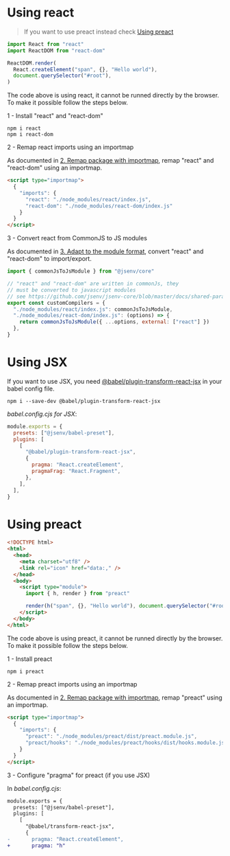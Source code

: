 # Using react

> If you want to use preact instead check [Using preact](#Using-preact)

```js
import React from "react"
import ReactDOM from "react-dom"

ReactDOM.render(
  React.createElement("span", {}, "Hello world"),
  document.querySelector("#root"),
)
```

The code above is using react, it cannot be runned directly by the browser. To make it possible follow the steps below.

1 - Install "react" and "react-dom"

```console
npm i react
npm i react-dom
```

2 - Remap react imports using an importmap

As documented in [2. Remap package with importmap](../npm_package/readme.md#2-remap-package-with-importmap), remap "react" and "react-dom" using an importmap.

```html
<script type="importmap">
  {
    "imports": {
      "react": "./node_modules/react/index.js",
      "react-dom": "./node_modules/react-dom/index.js"
    }
  }
</script>
```

3 - Convert react from CommonJS to JS modules

As documented in [3. Adapt to the module format](../npm_package/readme.md#3-adapt-to-module-format), convert "react" and "react-dom" to import/export.

```js
import { commonJsToJsModule } from "@jsenv/core"

// "react" and "react-dom" are written in commonJs, they
// must be converted to javascript modules
// see https://github.com/jsenv/jsenv-core/blob/master/docs/shared-parameters.md#customCompilers
export const customCompilers = {
  "./node_modules/react/index.js": commonJsToJsModule,
  "./node_modules/react-dom/index.js": (options) => {
    return commonJsToJsModule({ ...options, external: ["react"] })
  },
}
```

# Using JSX

If you want to use JSX, you need [@babel/plugin-transform-react-jsx](https://babeljs.io/docs/en/next/babel-plugin-transform-react-jsx.html) in your babel config file.

```console
npm i --save-dev @babel/plugin-transform-react-jsx
```

_babel.config.cjs for JSX_:

```js
module.exports = {
  presets: ["@jsenv/babel-preset"],
  plugins: [
    [
      "@babel/plugin-transform-react-jsx",
      {
        pragma: "React.createElement",
        pragmaFrag: "React.Fragment",
      },
    ],
  ],
}
```

# Using preact

```html
<!DOCTYPE html>
<html>
  <head>
    <meta charset="utf8" />
    <link rel="icon" href="data:," />
  </head>
  <body>
    <script type="module">
      import { h, render } from "preact"

      render(h("span", {}, "Hello world"), document.querySelector("#root"))
    </script>
  </body>
</html>
```

The code above is using preact, it cannot be runned directly by the browser. To make it possible follow the steps below.

1 - Install preact

```console
npm i preact
```

2 - Remap preact imports using an importmap

As documented in [2. Remap package with importmap](./npm_package.md#2-remap-package-with-importmap), remap "preact" using an importmap.

```html
<script type="importmap">
  {
    "imports": {
      "preact": "./node_modules/preact/dist/preact.module.js",
      "preact/hooks": "./node_modules/preact/hooks/dist/hooks.module.js"
    }
  }
</script>
```

3 - Configure "pragma" for preact (if you use JSX)

In _babel.config.cjs_:

```diff
module.exports = {
  presets: ["@jsenv/babel-preset"],
  plugins: [
    [
      "@babel/transform-react-jsx",
      {
-       pragma: "React.createElement",
+       pragma: "h"
```
